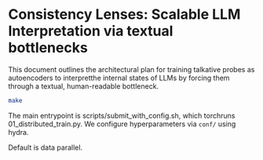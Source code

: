 # Consistency Lenses: Scalable LLM Interpretation via textual bottlenecks

This document outlines the architectural plan for training talkative probes as autoencoders to interpretthe internal states of LLMs by forcing them through a textual, human-readable bottleneck.

```bash
make
```
The main entrypoint is scripts/submit_with_config.sh, which torchruns 01_distributed_train.py. We configure hyperparameters via `conf/` using hydra.

Default is data parallel.